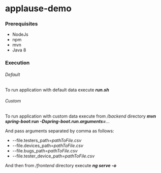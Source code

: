 # applause-demo

### Prerequisites
* NodeJs
* npm
* mvn
* Java 8

### Execution
###### Default
To run application with default data execute **_run.sh_**

###### Custom
To run application with custom data execute from _/backend_ directory **_mvn spring-boot:run -Dspring-boot.run.arguments=_**...

And pass arguments separated by comma as follows:
* --file.testers_path=_pathToFile.csv_
* --file.devices_path=_pathToFile.csv_
* --file.bugs_path=_pathToFile.csv_
* --file.tester_device_path=_pathToFile.csv_

And then from _/frontend_ directory execute **_ng serve -o_**
